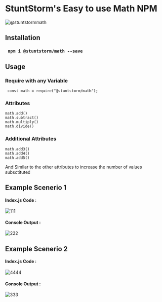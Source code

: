# StuntStorm's Easy to use **Math NPM**

![@stuntstormmath](https://user-images.githubusercontent.com/56226566/123532475-f55c5780-d72a-11eb-8fd7-49aee64a9321.png)

## Installation

### ``` npm i @stuntstorm/math --save```

## Usage

### Require with any Variable
``` const math = require("@stuntstorm/math");```
### Attributes
```
math.add()
math.subtract()
math.multiply()
math.divide()
```
### Additional Attributes 
```
math.add3()
math.add4()
math.add5()
```
And Similar to the other attributes to increase the  number of values subsctituted

## Example Scenerio 1

#### Index.js Code : 
![111](https://user-images.githubusercontent.com/56226566/123532497-276db980-d72b-11eb-972c-67b6947e16dc.png)
#### Console Output : 
![222](https://user-images.githubusercontent.com/56226566/123532531-6b60be80-d72b-11eb-9b77-8ab290fbff0f.png)

## Example Scenerio 2

#### Index.js Code : 
![4444](https://user-images.githubusercontent.com/56226566/123532682-eaa2c200-d72c-11eb-9d19-cfa460165fee.png)
#### Console Output : 
![333](https://user-images.githubusercontent.com/56226566/123532697-05753680-d72d-11eb-8781-f6f73ef92d7a.png)

